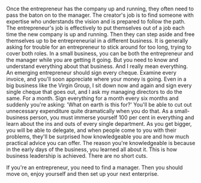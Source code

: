 
Once the entrepreneur has the company up and running, they often need to pass the baton on to the manager.
The creator's job is to find someone with expertise who understands the vision and is prepared to follow the path.
The entrepreneur's job is effectively to put themselves out of a job each time the new company is up and running.
Then they can step aside and free themselves up to be entrepreneurial in a different business.
It is generally asking for trouble for an entrepreneur to stick around for too long, trying to cover both roles.
In a small business, you can be both the entrepreneur and the manager while you are getting it going.
But you need to know and understand everything about that business. And I really mean everything.
An emerging entrepreneur should sign every cheque.
Examine every invoice, and you'll soon appreciate where your money is going.
Even in a big business like the Virgin Group, I sit down now and again and sign every single cheque that goes out, and I ask my managing directors to do the same. For a month. Sign everything for a month every six months and suddenly you're asking: 'What on earth is this for?' You'll be able to cut out unnecessary expenditure quite dramatically when you do that.
As a small-business person, you must immerse yourself 100 per cent in everything and learn about the ins and outs of every single department.
As you get bigger, you will be able to delegate, and when people come to you with their problems, they'll be surprised how knowledgeable you are and how much practical advice you can offer.
The reason you're knowledgeable is because in the early days of the business, you learned all about it.
This is how business leadership is achieved. There are no short cuts.

If you're an entrepreneur, you need to find a manager. Then you should move on, enjoy yourself and then set up your next enterprise.
